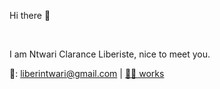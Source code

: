 <!-- https://github.com/carlsednaoui/gitsocial -->

 Hi there 👋

 <br>
 
 I am Ntwari Clarance Liberiste, nice to meet  you.
 
 📧: liberintwari@gmail.com |  [👷‍♀️ works](https://github.com/claranceliberi/works) </br>
